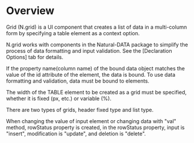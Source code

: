 Overview
===

Grid (N.grid) is a UI component that creates a list of data in a multi-column form by specifying a table element as a context option.

<p class="alert">N.grid works with components in the Natural-DATA package to simplify the process of data formatting and input validation. See the [Declaration Options] tab for details.</p>
<p class="alert">If the property name(column name) of the bound data object matches the value of the id attribute of the element, the data is bound. To use data formatting and validation, data must be bound to elements.</p>
<p class="alert">The width of the TABLE element to be created as a grid must be specified, whether it is fixed (px, etc.) or variable (%).</p>
<p class="alert">There are two types of grids, header fixed type and list type.</p>
<p class="alert">When changing the value of input element or changing data with "val" method, rowStatus property is created, in the rowStatus property, input is "insert", modification is "update", and deletion is "delete".</p>